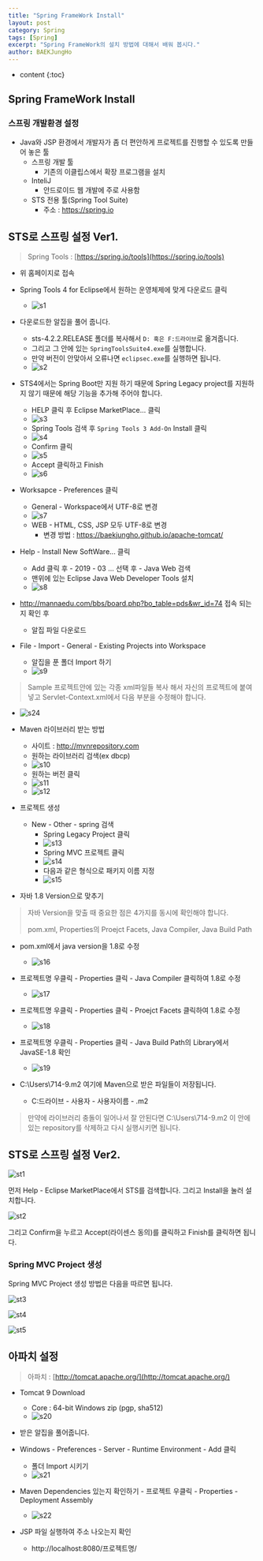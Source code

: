 ```yaml
---
title: "Spring FrameWork Install"
layout: post
category: Spring
tags: [Spring]
excerpt: "Spring FrameWork의 설치 방법에 대해서 배워 봅시다."
author: BAEKJungHo
---
```


* content
{:toc}

## Spring FrameWork Install

### 스프링 개발환경 설정

  - Java와 JSP 환경에서 개발자가 좀 더 편안하게 프로젝트를 진행할 수 있도록 만들어 놓은 툴
    - 스프링 개발 툴
      - 기존의 이클립스에서 확장 프로그램을 설치
    - InteliJ
      - 안드로이드 웹 개발에 주로 사용함
    - STS 전용 툴(Spring Tool Suite)
      - 주소 : https://spring.io

## STS로 스프링 설정 Ver1.

  > Spring Tools : [https://spring.io/tools](https://spring.io/tools)

  - 위 홈페이지로 접속
  - Spring Tools 4 for Eclipse에서 원하는 운영체제에 맞게 다운로드 클릭
    - ![s1](/images/posts/201905/s1.jpg)

  - 다운로드한 알집을 풀어 줍니다.
    - sts-4.2.2.RELEASE 폴더를 복사해서 `D: 혹은 F:드라이브`로 옮겨줍니다.
    - 그리고 그 안에 있는 `SpringToolsSuite4.exe`를 실행합니다.
    - 만약 버전이 안맞아서 오류나면 `eclipsec.exe`를 실행하면 됩니다.
    - ![s2](/images/posts/201905/s2.jpg)

  - STS4에서는 Spring Boot만 지원 하기 때문에 Spring Legacy project를 지원하지 않기 때문에
  해당 기능을 추가해 주어야 합니다.
    - HELP 클릭 후 Eclipse MarketPlace... 클릭
    - ![s3](/images/posts/201905/s3.jpg)
    - Spring Tools 검색 후 `Spring Tools 3 Add-On` Install 클릭
    - ![s4](/images/posts/201905/s4.jpg)
    - Confirm 클릭
    - ![s5](/images/posts/201905/s5.jpg)
    - Accept 클릭하고 Finish
    - ![s6](/images/posts/201905/s6.jpg)

  - Worksapce - Preferences 클릭
    - General - Workspace에서 UTF-8로 변경
    - ![s7](/images/posts/201905/s7.jpg)
    - WEB - HTML, CSS, JSP 모두 UTF-8로 변경
      - 변경 방법 : https://baekjungho.github.io/apache-tomcat/

  - Help - Install New SoftWare... 클릭
    - Add 클릭 후 - 2019 - 03 ... 선택 후 - Java Web 검색
    - 맨위에 있는 Eclipse Java Web Developer Tools 설치
    - ![s8](/images/posts/201905/s8.jpg)

  - http://mannaedu.com/bbs/board.php?bo_table=pds&wr_id=74 접속 되는지 확인 후
    - 알집 파일 다운로드

  - File - Import - General - Existing Projects into Workspace
    - 알집을 푼 폴더 Import 하기
    - ![s9](/images/posts/201905/s9.jpg)

  > Sample 프로젝트안에 있는 각종 xml파일들 복사 해서 자신의 프로젝트에 붙여 넣고
  Servlet-Context.xml에서 다음 부분을 수정해야 합니다.

  - ![s24](/images/posts/201905/s24.jpg)

  - Maven 라이브러리 받는 방법
    - 사이트 : http://mvnrepository.com
    - 원하는 라이브러리 검색(ex dbcp)
    - ![s10](/images/posts/201905/s10.jpg)
    - 원하는 버전 클릭
    - ![s11](/images/posts/201905/s11.jpg)
    - ![s12](/images/posts/201905/s12.jpg)

  - 프로젝트 생성
    - New - Other - spring 검색
      - Spring Legacy Project 클릭
      - ![s13](/images/posts/201905/s13.jpg)
      - Spring MVC 프로젝트 클릭
      - ![s14](/images/posts/201905/s14.jpg)
      - 다음과 같은 형식으로 패키지 이름 지정
      - ![s15](/images/posts/201905/s15.jpg)

  - 자바 1.8 Version으로 맞추기

  > 자바 Version을 맞출 때 중요한 점은 4가지를 동시에 확인해야 합니다.
  >
  > pom.xml, Properties의 Proejct Facets, Java Compiler, Java Build Path

  - pom.xml에서 java version을 1.8로 수정
    - ![s16](/images/posts/201905/s16.jpg)

  - 프로젝트명 우클릭 - Properties 클릭 - Java Compiler 클릭하여 1.8로 수정
    - ![s17](/images/posts/201905/s17.jpg)

  - 프로젝트명 우클릭 - Properties 클릭 - Proejct Facets 클릭하여 1.8로 수정
    - ![s18](/images/posts/201905/s18.jpg)

  - 프로젝트명 우클릭 - Properties 클릭 - Java Build Path의 Library에서 JavaSE-1.8 확인
    - ![s19](/images/posts/201905/s19.jpg)

  - C:\Users\714-9\.m2 여기에 Maven으로 받은 파일들이 저장됩니다.
    - C:드라이브 - 사용자 - 사용자이름 - .m2

  > 만약에 라이브러리 충돌이 일어나서 잘 안된다면 C:\Users\714-9\.m2 이 안에 있는
  repository를 삭제하고 다시 실행시키면 됩니다.

## STS로 스프링 설정 Ver2.

  ![st1](/images/posts/201906/st1.jpg)

  먼저 Help - Eclipse MarketPlace에서 STS를 검색합니다. 그리고 Install을 눌러 설치합니다.

  ![st2](/images/posts/201906/st2.jpg)

  그리고 Confirm을 누르고 Accept(라이센스 동의)를 클릭하고 Finish를 클릭하면 됩니다.

### Spring MVC Project 생성

  Spring MVC Project 생성 방법은 다음을 따르면 됩니다.

  ![st3](/images/posts/201906/st3.jpg)

  ![st4](/images/posts/201906/st4.jpg)

  ![st5](/images/posts/201906/st5.jpg)

## 아파치 설정

  > 아파치 : [http://tomcat.apache.org/](http://tomcat.apache.org/)

  - Tomcat 9 Download
    - Core : 64-bit Windows zip (pgp, sha512)
    - ![s20](/images/posts/201905/s20.jpg)

  - 받은 알집을 풀어줍니다.
  - Windows - Preferences - Server - Runtime Environment - Add 클릭
    - 폴더 Import 시키기
    - ![s21](/images/posts/201905/s21.jpg)

  - Maven Dependencies 있는지 확인하기 - 프로젝트 우클릭 - Properties - Deployment Assembly
    - ![s22](/images/posts/201905/s22.jpg)

  - JSP 파일 실행하여 주소 나오는지 확인
    - http://localhost:8080/프로젝트명/
